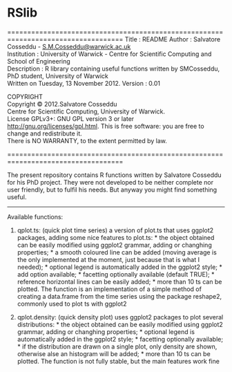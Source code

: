 RSlib
=====


===================================================================================
Title       : README
Author      : Salvatore Cosseddu - S.M.Cosseddu@warwick.ac.uk                   
Institution : University of Warwick - Centre for Scientific Computing and	  
                                        School of Engineering			  
Description : R library containing useful functions written by SMCosseddu, PhD student, University of Warwick  
Written on Tuesday, 13 November 2012.
Version     : 0.01								  
 										  
										  
  COPYRIGHT					       				  
  Copyright © 2012.Salvatore Cosseddu		       				  
  Centre for Scientific Computing, University of Warwick.		       	  
  License GPLv3+: GNU GPL version 3 or later <http://gnu.org/licenses/gpl.html>. 
  This is free software: you are free to change and redistribute it.         	  
  There is NO WARRANTY, to the extent permitted by law.          		  
										  
===================================================================================


The present repository contains R functions written by Salvatore Cosseddu for his PhD project. 
They were not developed to be neither complete nor user friendly, but to fulfil his needs. 
But anyway you might find something useful. 

-----------

Available functions:

1. qplot.ts: (quick plot time series) a version of plot.ts that uses ggplot2 packages, adding some nice features to plot.ts:
  	    * the object obtained can be easily modified using ggplot2 grammar, adding or changhing properties;
	    * a smooth coloured line can be added (moving average is the only implemented at the moment, just because that is what I needed);
	    * optional legend is automatically added in the ggplot2 style;
	    * add option available;
	    * facetting optionally available (default TRUE);
	    * reference horizontal lines can be easily added;
	    * more than 10 ts can be plotted.
  The function is an implementation of a simple method of creating a data.frame from the time series using the package reshape2, 
  commonly used to plot ts with ggplot2

2. qplot.density: (quick density plot) uses ggplot2 packages to plot several distributions:
  	    * the object obtained can be easily modified using ggplot2 grammar, adding or changhing properties;
	    * optional legend is automatically added in the ggplot2 style;
	    * facetting optionally available;
	    * if the distribution are drawn on a single plot, only density are shown, otherwise alse an histogram will be added;
	    * more than 10 ts can be plotted.
  The function is not fully stable, but the main features work fine